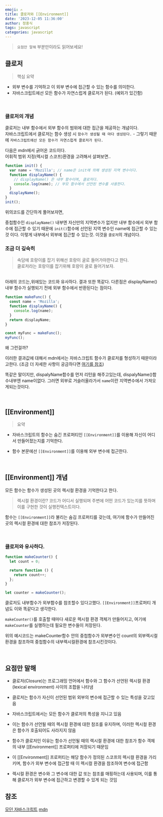 ```yaml
---
emoji: ✍
title: 클로저와 [[Environment]]
date: '2023-12-05 11:36:00'
author: 정중식
tags: javascript
categories: javascript
---
```


> `요점만 말해` 부분만이라도 읽어보세요!

## 클로저

> 핵심 요약

- 외부 변수를 기억하고 이 외부 변수에 접근할 수 있는 함수를 의미한다.
- 자바스크립트에선 모든 함수가 자연스럽게 클로저가 된다. (예외가 있긴함)

<br/>

### 클로저의 개념

클로저는 내부 함수에서 외부 함수의 범위에 대한 접근을 제공하는 개념이다.<br/>
자바스크립트에서 클로저는 함수 생성 시 `함수가 생성될 때 마다 생성된다.` - 그렇기 때문에 `자바스크립트에선 모든 함수가 자연스럽게 클로저가 된다.`

다음은 mdn에서 긁어온 코드이다.<br/>
어휘적 범위 지정(렉시컬 스코프)환경을 고려해서 살펴보면..

```js
function init() {
  var name = 'Mozilla'; // name은 init에 의해 생성된 지역 변수이다.
  function displayName() {
    // displayName() 은 내부 함수이며, 클로저다.
    console.log(name); // 부모 함수에서 선언된 변수를 사용한다.
  }
  displayName();
}
init();
```

위의코드를 간단하게 풀어보자면,

중첩함수인 `displayName()` 내부엔 자신만의 지역변수가 없지만
내부 함수에서 외부 함수에 접근할 수 있기 때문에
`init()`함수에 선언된 지역 변수인 name에 접근할 수 있는 것 이다.
이렇게 내부에서 외부에 접근할 수 있는것. 이것을 `클로저`의 개념이다.

### 조금 더 깊숙히

> 속담에 호랑이를 잡기 위해선 호랑이 굴로 들어가야한다고 한다.<br/>
> 클로저라는 호랑이를 잡기위해 호랑이 굴로 들어가보자.

 <br/>
 아래의 코드는,위에있는 코드와 유사하다. 결과 또한 똑같다.
 다른점은 displayName() 내부 함수가 실행되기 전에 외부 함수에서 반환된다는 점이다.

```js
function makeFunc() {
  const name = 'Mozilla';
  function displayName() {
    console.log(name);
  }
  return displayName;
}

const myFunc = makeFunc();
myFunc();
```

왜 그런걸까?

이러한 결과값에 대해서 mdn에서는 자바스크립트 함수가 클로저를 형성하기 때문이라고한다. (조금 더 자세한 사항이 궁금하다면 [여기를 참조](https://developer.mozilla.org/ko/docs/Web/JavaScript/Closures))

똑같은 말이지만, dispalyName함수를 먼저 리턴을 해주고있는데, dispalyName()함수내부엔 name이없다. 그러면 외부로 거슬러올라가서 `name`이란 지역변수에서 가져오게되는것이다.

<br/>

## [[Environment]]

> 요약

- 자바스크립트의 함수는 숨긴 프로퍼티인 `[[Environment]]`를 이용해 자신이 어디서 만들어졌는지를 기억한다.

- 함수 본문에선 `[[Environment]]`를 이용해 외부 변수에 접근한다.

<br />

## [[Environment]] 개념

모든 함수는 함수가 생성된 곳의 렉시컬 환경을 기억한다고 한다.

> 렉시컬 환경이란? 코드가 어디서 실행되며 주변에 어떤 코드가 있는지를 뜻하며 이를 구현한 것이 실행컨텍스트이다.

함수는 `[[Environment]]`라 불리는 숨김 프로퍼티를 갖는데, 여기에 함수가 만들어진 곳의 렉시컬 환경에 대한 참조가 저장된다.

<br/>

### 클로저와 유사하다.

```js
function makeCounter() {
  let count = 0;

  return function () {
    return count++;
  };
}

let counter = makeCounter();
```

클로저도 내부함수가 외부함수를 참조할수 있다고했다.
`[[Environment]]`프로퍼티 개념도 이와 똑같다고 생각한다.

`makeCounter()`를 호출할 때마다 새로운 렉시컬 환경 객체가 만들어지고, 여기에 `makeCounter`를 실행하는데 필요한 변수들이 저장된다.

위의 예시코드는 makeCounter함수 안의 중첩함수가 외부변수인 count의 외부렉시컬환경을 참조하여 중첩함수의 내부렉시컬환경에 참조시킨것이다.

<br/>

## 요점만 말해

- 클로저(Closure)는 프로그래밍 언어에서 함수와 그 함수가 선언된 렉시컬 환경(lexical environment) 사이의 조합을 나타냄

- 클로저는 함수가 자신이 선언된 범위 외부의 변수에 접근할 수 있는 특성을 갖고있음

- 자바스크립트에서는 모든 함수가 클로저의 특성을 지니고 있음

- 이는 함수가 선언될 때의 렉시컬 환경에 대한 참조를 유지하며, 이러한 렉시컬 환경은 함수가 호출되어도 사라지지 않음

- 함수가 클로저인 이유는 함수가 선언될 때의 렉시컬 환경에 대한 참조가 함수 객체의 내부 [[Environment]] 프로퍼티에 저장되기 때문임

- 이 [[Environment]] 프로퍼티는 해당 함수가 정의된 스코프의 렉시컬 환경을 가리키며, 함수가 외부 변수에 접근할 때 이 렉시컬 환경을 참조하여 변수에 접근함

- 렉시컬 환경은 변수와 그 변수에 대한 값 또는 참조를 매핑하는데 사용되며, 이를 통해 클로저가 외부 변수에 접근하고 변경할 수 있게 되는 것임

## 참조

[모던 자바스크립트](https://ko.javascript.info/closure)
[mdn](https://developer.mozilla.org/ko/docs/Web/JavaScript/Closures)

```toc

```
